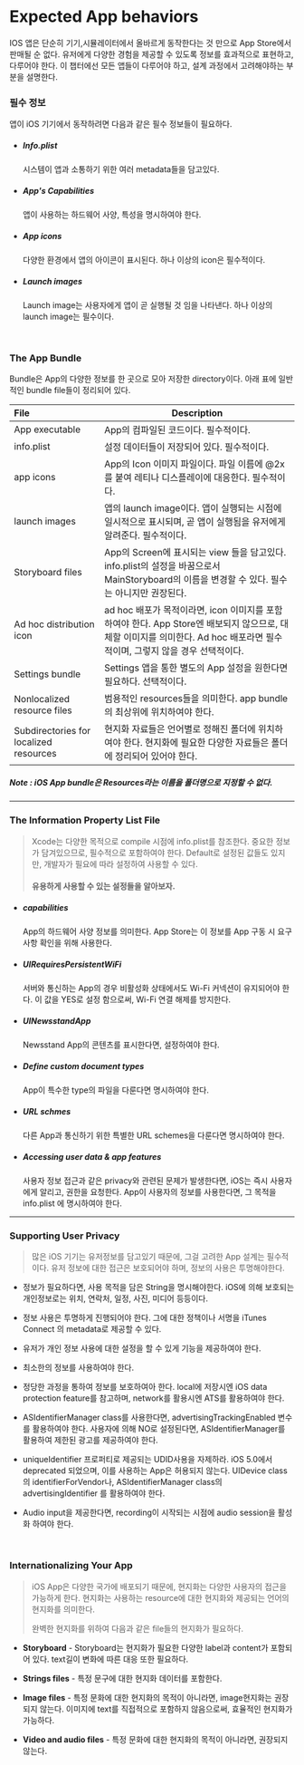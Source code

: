 # Expected App behaviors

IOS 앱은 단순히 기기,시뮬레이터에서 올바르게 동작한다는 것 만으로 App Store에서 판매될 순 없다. 
유저에게 다양한 경험을 제공할 수 있도록 정보를 효과적으로 표현하고, 다루어야 한다.
이 챕터에선 모든 앱들이 다루어야 하고, 설계 과정에서 고려해야하는 부분을 설명한다.



### 필수 정보

앱이 iOS 기기에서 동작하려면 다음과 같은 필수 정보들이 필요하다.

- ##### Info.plist

  시스템이 앱과 소통하기 위한 여러  metadata들을 담고있다. 

- ##### App's Capabilities

  앱이 사용하는 하드웨어 사양, 특성을 명시하여야 한다. 

- ##### App icons

  다양한 환경에서 앱의 아이콘이 표시된다. 하나 이상의 icon은 필수적이다.

- ##### Launch images

  Launch image는 사용자에게 앱이 곧 실행될 것 임을 나타낸다. 하나 이상의 launch image는 필수이다.

  ​

### The App Bundle

Bundle은 App의 다양한 정보를 한 곳으로 모아 저장한 directory이다. 아래 표에 일반적인 bundle file들이 정리되어 있다.

| File                                   | Description                              |
| :------------------------------------- | ---------------------------------------- |
| App executable                         | App의 컴파일된 코드이다. 필수적이다.                   |
| info.plist                             | 설정 데이터들이 저장되어 있다.  필수적이다.                |
| app icons                              | App의 Icon 이미지 파일이다. 파일 이름에 @2x를 붙여 레티나 디스플레이에 대응한다. 필수적이다. |
| launch images                          | 앱의 launch image이다. 앱이 실행되는 시점에 일시적으로 표시되며, 곧 앱이 실행됨을 유저에게 알려준다. 필수적이다. |
| Storyboard files                       | App의 Screen에 표시되는 view 들을 담고있다. info.plist의 설정을 바꿈으로서 MainStoryboard의 이름을 변경할 수 있다. 필수는 아니지만 권장된다. |
| Ad hoc distribution icon               | ad hoc 배포가 목적이라면, icon 이미지를 포함하여야 한다. App Store엔 배보되지 않으므로, 대체할 이미지를 의미한다. Ad hoc 배포라면 필수적이며, 그렇지 않을 경우 선택적이다. |
| Settings bundle                        | Settings 앱을 통한 별도의 App 설정을 원한다면 필요하다. 선택적이다. |
| Nonlocalized resource files            | 범용적인 resources들을 의미한다. app bundle의 최상위에 위치하여야 한다. |
| Subdirectories for localized resources | 현지화 자료들은 언어별로 정해진 폴더에 위치하여야 한다. 현지화에 필요한 다양한 자료들은 폴더에 정리되어 있어야 한다. |

##### Note : iOS App bundle은 Resources라는 이름을 폴더명으로 지정할 수 없다.

------



### The Information Property List File

> Xcode는 다양한 목적으로 compile 시점에 info.plist를 참조한다. 중요한 정보가 담겨있으므로, 필수적으로 포함하여야 한다.  Default로 설정된 값들도 있지만, 개발자가 필요에 따라 설정하여 사용할 수 있다.
>
> #### 유용하게 사용할 수 있는 설정들을 알아보자.

- ##### capabilities 

  App의 하드웨어 사양 정보를 의미한다. App Store는 이 정보를 App 구동 시 요구사항 확인을 위해 사용한다.


- ##### UIRequiresPersistentWiFi 

  서버와 통신하는 App의 경우 비활성화 상태에서도 Wi-Fi 커넥션이 유지되어야 한다. 이 값을 YES로 설정 함으로써, Wi-Fi 연결 해제를 방지한다.


- ##### UINewsstandApp

  Newsstand App의 콘텐츠를 표시한다면, 설정하여야 한다.


- ##### Define custom document types

  App이 특수한 type의 파일을 다룬다면 명시하여야 한다.


- ##### URL schmes

  다른 App과 통신하기 위한 특별한 URL schemes을 다룬다면 명시하여야 한다. 


- ##### Accessing user data & app features

  사용자 정보 접근과 같은 privacy와 관련된 문제가 발생한다면, iOS는 즉시 사용자에게 알리고, 권한을 요청한다. App이 사용자의 정보를 사용한다면, 그 목적을 info.plist 에 명시하여야 한다.


---



### Supporting User Privacy

> 많은 iOS 기기는 유저정보를 담고있기 때문에, 그걸 고려한 App 설계는 필수적이다. 유저 정보에 대한 접근은 보호되어야 하며, 정보의 사용은 투명해야한다.

- 정보가 필요하다면, 사용 목적을 담은 String을 명시해야한다. iOS에 의해 보호되는 개인정보로는 위치, 연락처, 일정, 사진, 미디어 등등이다. 

- 정보 사용은 투명하게 진행되어야 한다. 그에 대한 정책이나 서명을 iTunes Connect 의 metadata로 제공할 수 있다.

- 유저가 개인 정보 사용에 대한 설정을 할 수 있게 기능을 제공하여야 한다.

- 최소한의 정보를 사용하여야 한다.

- 정당한 과정을 통하여 정보를 보호하여아 한다. local에 저장시엔 iOS data protection feature를 참고하며, network를 활용시엔 ATS를 활용하여야 한다.

- ASIdentifierManager class를 사용한다면, advertisingTrackingEnabled 변수를 활용하여야 한다. 사용자에 의해 NO로 설정된다면, ASIdentifierManager를 활용하여 제한된 광고를 제공하여야 한다.

- uniqueIdentifier 프로퍼티로 제공되는 UDID사용을 자제하라. iOS 5.0에서 deprecated 되었으며, 이를 사용하는 App은 허용되지 않는다. UIDevice class의 identifierForVendor나,  ASIdentifierManager class의 advertisingIdentifier 를 활용하여야 한다.

- Audio input을 제공한다면, recording이 시작되는 시점에 audio session을 활성화 하여야 한다.

  ​

### Internationalizing Your App

> iOS App은 다양한 국가에 배포되기 때문에, 현지화는 다양한 사용자의 접근을 가능하게 한다. 현지화는 사용하는 resource에 대한 현지화와 제공되는 언어의 현지화를 의미한다. 
>
> 완벽한 현지화를 위하여 다음과 같은 file들의 현지화가 필요하다.

- **Storyboard** - Storyboard는 현지화가 필요한 다양한 label과 content가 포함되어 있다. text길이 변화에 따른 대응 또한 필요하다.

- **Strings files** - 특정 문구에 대한 현지화 데이터를 포함한다.
- **Image files** - 특정 문화에 대한 현지화의 목적이 아니라면, image현지화는 권장되지 않는다. 이미지에 text를 직접적으로 포함하지 않음으로써, 효율적인 현지화가 가능하다.
- **Video and audio files** - 특정 문화에 대한 현지화의 목적이 아니라면, 권장되지 않는다. 